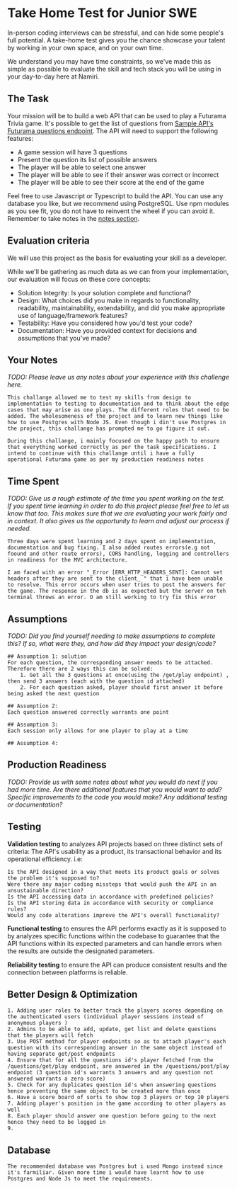 # Take Home Test for Junior SWE

In-person coding interviews can be stressful, and can hide some people's full potential. A take-home test gives you the chance showcase your talent by working in your own space, and on your own time.

We understand you may have time constraints, so we've made this as simple as possible to evaluate the skill and tech stack you will be using in your day-to-day here at Namiri.

## The Task

Your mission will be to build a web API that can be used to play a Futurama Trivia game. It's possible to get the list of questions from [Sample API's Futurama questions endpoint](https://api.sampleapis.com/futurama/questions). The API will need to support the following features:

- A game session will have 3 questions
- Present the question its list of possible answers
- The player will be able to select one answer
- The player will be able to see if their answer was correct or incorrect
- The player will be able to see their score at the end of the game

Feel free to use Javascript or Typescript to build the API. You can use any database you like, but we recommend using PostgreSQL. Use npm modules as you see fit, you do not have to reinvent the wheel if you can avoid it. Remember to take notes in the [notes section](#your-notes).

## Evaluation criteria

We will use this project as the basis for evaluating your skill as a developer.

While we'll be gathering as much data as we can from your implementation, our evaluation will focus on these core concepts:

- Solution Integrity: Is your solution complete and functional?
- Design: What choices did you make in regards to functionality, readability, maintainability, extendability, and did you make appropriate use of language/framework features?
- Testability: Have you considered how you'd test your code?
- Documentation: Have you provided context for decisions and assumptions that you've made?

## Your Notes

_TODO: Please leave us any notes about your experience with this challenge here._

    This challange allowed me to test my skills from design to implementation to testing to documentation and to think about the edge cases that may arise as one plays. The different roles that need to be added. The wholesomeness of the project and to learn new things like how to use Postgres with Node JS. Even though i din't use Postgres in the project, this challange has prompted me to go figure it out.

    During this challange, i mainly focused on the happy path to ensure that everything worked correctly as per the task specifications. I intend to continue with this challange until i have a fully operational Futurama game as per my production readiness notes

## Time Spent

_TODO: Give us a rough estimate of the time you spent working on the test. If you spent time learning in order to do this project please feel free to let us know that too. This makes sure that we are evaluating your work fairly and in context. It also gives us the opportunity to learn and adjust our process if needed._

    Three days were spent learning and 2 days spent on implementation, documentation and bug fixing. I also added routes errors(e.g not foound and other route errors), CORS handling, logging and controllers in readiness for the MVC architecture.

    I am faced with an error "_Error [ERR_HTTP_HEADERS_SENT]: Cannot set headers after they are sent to the client_ " that i have been unable to resolve. This error occurs when user tries to post the answers for the game. The response in the db is as expected but the server on teh terminal throws an error. O am still working to try fix this error



## Assumptions

_TODO: Did you find yourself needing to make assumptions to complete this? If so, what were they, and how did they impact your design/code?_

    ## Assumption 1: solution
    For each question, the corresponding answer needs to be attached.
    Therefore there are 2 ways this can be solved:
        1. Get all the 3 questions at once(using the /get/play endpoint) , then send 3 answers (each with the question id attached)
        2. For each question asked, player should first answer it before being asked the next question

    ## Assumption 2:
    Each question answered correctly warrants one point 

    ## Assumption 3:
    Each session only allows for one player to play at a time

    ## Assumption 4:




## Production Readiness

_TODO: Provide us with some notes about what you would do next if you had more time. Are there additional features that you would want to add? Specific improvements to the code you would make? Any additional testing or documentation?_

## Testing
**Validation testing** to analyzes API projects based on three distinct sets of criteria: The API's usability as a product, its transactional behavior and its operational efficiency. i.e:

    Is the API designed in a way that meets its product goals or solves the problem it's supposed to?
    Were there any major coding missteps that would push the API in an unsustainable direction?
    Is the API accessing data in accordance with predefined policies?
    Is the API storing data in accordance with security or compliance rules?
    Would any code alterations improve the API's overall functionality?

**Functional testing** to ensures the API performs exactly as it is supposed to by analyzes specific functions within the codebase to guarantee that the API functions within its expected parameters and can handle errors when the results are outside the designated parameters.

**Reliability testing** to ensure the API can produce consistent results and the connection between platforms is reliable.

## Better Design & Optimization
    1. Adding user roles to better track the players scores depending on the authenticated users (individual player sessions instead of anonymous players )
    2. Admins to be able to add, update, get list and delete questions that the players will fetch
    3. Use POST method for player endpoints so as to attach player's each question with its corresponding answer in the same object instead of having separate get/post endpoints
    4. Ensure that for all the questions id's player fetched from the /questions/get/play endpoint, are answered in the /questions/post/play endpoint (3 question id's warrants 3 answers and any question not answered warrants a zero score)
    5. Check for any duplicates question id's when answering questions hence preventing the same object to be created more than once
    6. Have a score board of sorts to show top 3 players or top 10 players
    7. Adding player's position in the game according to other players as well
    8. Each player should answer one question before going to the next hence they need to be logged in
    9. 
    
## Database
    The recommended database was Postgres but i used Mongo instead since it's farmiliar. Given more time i would have learnt how to use Postgres and Node Js to meet the requirements.
